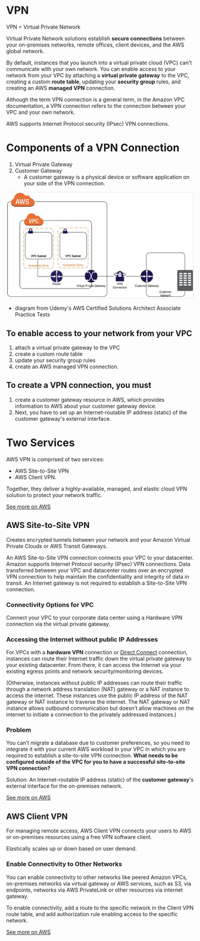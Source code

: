 # VPN

VPN = Virtual Private Network

Virtual Private Network solutions establish **secure connections** between your on-premises networks, remote offices, client devices, and the AWS global network. 

By default, instances that you launch into a virtual private cloud (VPC) can't communicate with your own network. You can enable access to your network from your VPC by attaching a **virtual private gateway** to the VPC, creating a custom **route table**, updating your **security group** rules, and creating an AWS **managed VPN** connection.

Although the term VPN connection is a general term, in the Amazon VPC documentation, a VPN connection refers to the connection between your VPC and your own network. 

AWS supports Internet Protocol security (IPsec) VPN connections.

# Components of a VPN Connection

1. Virtual Private Gateway
2. Customer Gateway
    * A customer gateway is a physical device or software application on your side of the VPN connection.

![diagram](/assets/vpn.jpg)

* diagram from Udemy's AWS Certified Solutions Architect Associate Practice Tests

## To enable access to your network from your VPC

1. attach a virtual private gateway to the VPC
2. create a custom route table
3. update your security group rules
4. create an AWS managed VPN connection.

## To create a VPN connection, you must 

1. create a customer gateway resource in AWS, which provides information to AWS about your customer gateway device. 
2. Next, you have to set up an Internet-routable IP address (static) of the customer gateway's external interface.

# Two Services

AWS VPN is comprised of two services: 

* AWS Site-to-Site VPN 
* AWS Client VPN. 

Together, they deliver a highly-available, managed, and elastic cloud VPN solution to protect your network traffic.

[See more on AWS](https://aws.amazon.com/vpn/)

## AWS Site-to-Site VPN 

Creates encrypted tunnels between your network and your Amazon Virtual Private Clouds or AWS Transit Gateways.

An AWS Site-to-Site VPN connection connects your VPC to your datacenter. Amazon supports Internet Protocol security (IPsec) VPN connections. Data transferred between your VPC and datacenter routes over an encrypted VPN connection to help maintain the confidentiality and integrity of data in transit. An Internet gateway is not required to establish a Site-to-Site VPN connection.

### Connectivity Options for VPC

Connect your VPC to your corporate data center using a Hardware VPN connection via the virtual private gateway.

### Accessing the Internet without public IP Addresses

For VPCs with a **hardware VPN** connection or [Direct Connect](https://github.com/SharinaS/Cloud-Engineering-Fundamentals/blob/master/direct_connect.md) connection, instances can route their Internet traffic down the virtual private gateway to your existing datacenter. From there, it can access the Internet via your existing egress points and network security/monitoring devices.

(Otherwise, instances without public IP addresses can route their traffic through a network address translation (NAT) gateway or a NAT instance to access the internet. These instances use the public IP address of the NAT gateway or NAT instance to traverse the internet. The NAT gateway or NAT instance allows outbound communication but doesn’t allow machines on the internet to initiate a connection to the privately addressed instances.)

### Problem

You can’t migrate a database due to customer preferences, so you need to integrate it with your current AWS workload in your VPC in which you are required to establish a site-to-site VPN connection. **What needs to be configured outside of the VPC for you to have a successful site-to-site VPN connection?**

Solution: An Internet-routable IP address (static) of the **customer gateway**'s external interface for the on-premises network.

[See more on AWS](https://aws.amazon.com/vpn/faqs/)

## AWS Client VPN

For managing remote access, AWS Client VPN connects your users to AWS or on-premises resources using a free VPN software client.

Elastically scales up or down based on user demand.

### Enable Connectivity to Other Networks

You can enable connectivity to other networks like peered Amazon VPCs, on-premises networks via virtual gateway or AWS services, such as S3, via endpoints, networks via AWS PrivateLink or other resources via internet gateway. 

To enable connectivity, add a route to the specific network in the Client VPN route table, and add authorization rule enabling access to the specific network.

[See more on AWS](https://github.com/SharinaS/Cloud-Engineering-Fundamentals/blob/master/direct_connect.md)